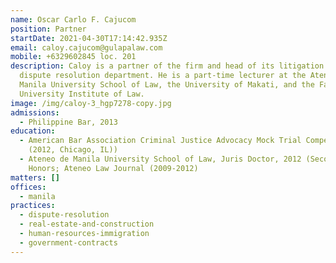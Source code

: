 ```yaml
---
name: Oscar Carlo F. Cajucom
position: Partner
startDate: 2021-04-30T17:14:42.935Z
email: caloy.cajucom@gulapalaw.com
mobile: +6329602845 loc. 201
description: Caloy is a partner of the firm and head of its litigation and
  dispute resolution department. He is a part-time lecturer at the Ateneo de
  Manila University School of Law, the University of Makati, and the Far Eastern
  University Institute of Law.
image: /img/caloy-3_hgp7278-copy.jpg
admissions:
  - Philippine Bar, 2013
education:
  - American Bar Association Criminal Justice Advocacy Mock Trial Competition
    (2012, Chicago, IL))
  - Ateneo de Manila University School of Law, Juris Doctor, 2012 (Second
    Honors; Ateneo Law Journal (2009-2012)
matters: []
offices:
  - manila
practices:
  - dispute-resolution
  - real-estate-and-construction
  - human-resources-immigration
  - government-contracts
---
```

